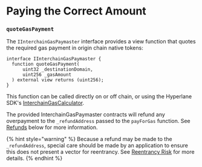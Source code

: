 # Paying the Correct Amount

### `quoteGasPayment`

The `IInterchainGasPaymaster` interface provides a view function that quotes the required gas payment in origin chain native tokens:

```solidity
interface IInterchainGasPaymaster {
  function quoteGasPayment(
      uint32 _destinationDomain,
      uint256 _gasAmount
  ) external view returns (uint256);
}
```

This function can be called directly on or off chain, or using the Hyperlane SDK's [InterchainGasCalculator](../../../sdks/building-applications/nodejs-sdk/gas.md).

The provided InterchainGasPaymaster contracts will refund any overpayment to the `_refundAddress` passed to the `payForGas` function. See [Refunds](refunds.md) below for more information.

{% hint style="warning" %}
Because a refund may be made to the `_refundAddress`, special care should be made by an application to ensure this does not present a vector for reentrancy. See [Reentrancy Risk](refunds.md#reentrancy-risk) for more details.
{% endhint %}
